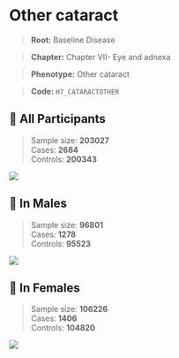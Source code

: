 # Other cataract

> **Root:** Baseline Disease  

> **Chapter:** Chapter VII- Eye and adnexa  

> **Phenotype:** Other cataract  

> **Code:** `H7_CATARACTOTHER`

## 🧪 All Participants  
> Sample size: **203027**  
> Cases: **2684**  
> Controls: **200343**
<img src="/Disease/Figures/ALL/Baseline/H7_CATARACTOTHER.png"/>
<CsvTable src="/Disease_Data/ALL/Baseline/LG_H7_CATARACTOTHER.csv" label="🔍 View full results" />

## 👨 In Males  
> Sample size: **96801**  
> Cases: **1278**  
> Controls: **95523**
<img src="/Disease/Figures/Male/Baseline/H7_CATARACTOTHER.png"/>
<CsvTable src="/Disease_Data/Male/Baseline/LG_H7_CATARACTOTHER.csv" label="🔍 View full results" />

## 👩 In Females  
> Sample size: **106226**  
> Cases: **1406**  
> Controls: **104820**
<img src="/Disease/Figures/Female/Baseline/H7_CATARACTOTHER.png"/>
<CsvTable src="/Disease_Data/Female/Baseline/LG_H7_CATARACTOTHER.csv" label="🔍 View full results" />
